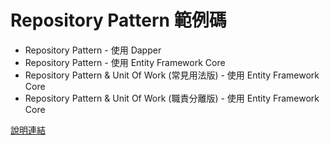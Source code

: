 # Repository Pattern 範例碼

- Repository Pattern - 使用 Dapper
- Repository Pattern - 使用 Entity Framework Core
- Repository Pattern & Unit Of Work (常見用法版) - 使用 Entity Framework Core
- Repository Pattern & Unit Of Work (職責分離版) - 使用 Entity Framework Core

[說明連結](!https://raychiutw.github.io/2019/%E9%9A%A8%E6%89%8B-Design-Pattern-4-Repository-%E6%A8%A1%E5%BC%8F-Repository-Pattern/)